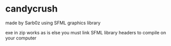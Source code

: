# candycrush
made by Sarb0z
using SFML graphics library

exe in zip works as is
else you must link SFML library headers to compile on your computer
